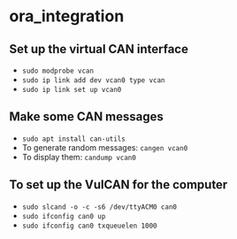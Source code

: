# ora_integration

## Set up the virtual CAN interface

- `sudo modprobe vcan`
- `sudo ip link add dev vcan0 type vcan`
- `sudo ip link set up vcan0`

## Make some CAN messages

- `sudo apt install can-utils`
- To generate random messages: `cangen vcan0`
- To display them: `candump vcan0`

## To set up the VulCAN for the computer

- `sudo slcand -o -c -s6 /dev/ttyACM0 can0`
- `sudo ifconfig can0 up`
- `sudo ifconfig can0 txqueuelen 1000`